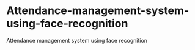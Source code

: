 # Attendance-management-system-using-face-recognition
Attendance management system using face recognition
